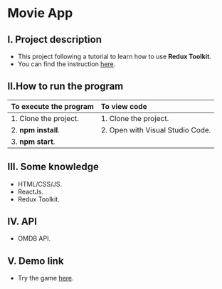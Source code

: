 # Movie App
## I. Project description
- This project following a tutorial to learn how to use **Redux Toolkit**.
- You can find the instruction [here]([https://react.dev/learn/tutorial-tic-tac-toe](https://www.youtube.com/watch?v=2kL28Qyw9-0&t=6348s)).
## II.How to run the program
|To execute the program|To view code|
|------------|:---------------|
|1. Clone the project.|1. Clone the project.|
|2. **npm install**.|2. Open with Visual Studio Code.|
|3. **npm start**.||
## III. Some knowledge 
- HTML/CSS/JS.
- ReactJs.
- Redux Toolkit.
## IV. API
- OMDB API.
## V. Demo link
- Try the game [here](https://movieapp-felixnguyen.vercel.app/).



